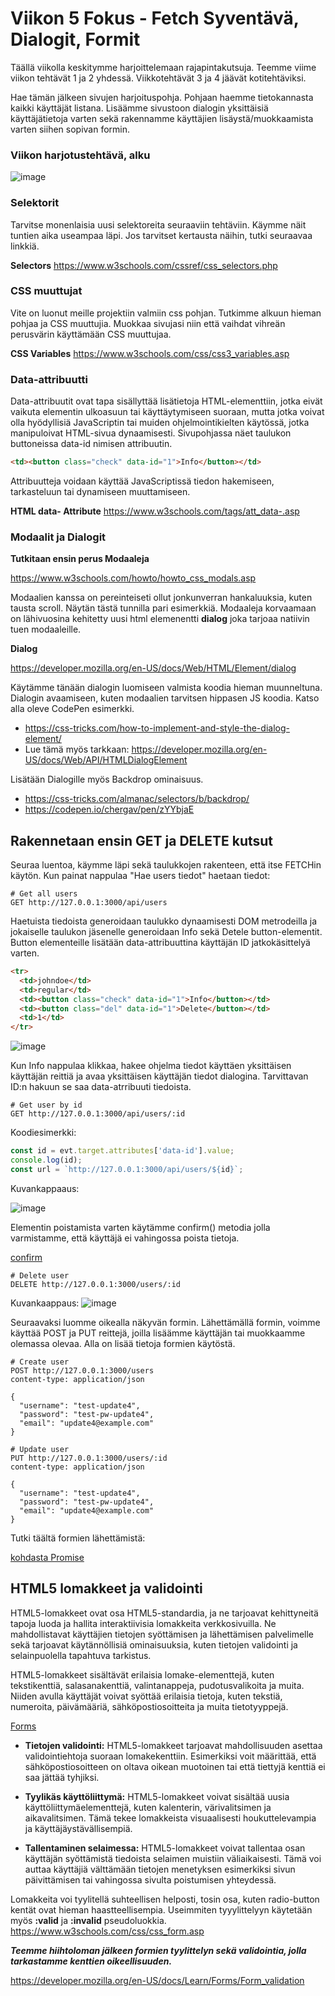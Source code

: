 # Viikon 5 Fokus - Fetch Syventävä, Dialogit, Formit

Täällä viikolla keskitymme harjoittelemaan rajapintakutsuja. Teemme viime viikon tehtävät 1 ja 2 yhdessä. Viikkotehtävät 3 ja 4 jäävät kotitehtäviksi.

Hae tämän jälkeen sivujen harjoituspohja. Pohjaan haemme tietokannasta kaikki käyttäjät listana. Lisäämme sivustoon dialogin yksittäisiä käyttäjätietoja varten sekä rakennamme käyttäjien lisäystä/muokkaamista varten siihen sopivan formin.

### Viikon harjotustehtävä, alku

![image](images/apiharjoitus.png)

### Selektorit

Tarvitse monenlaisia uusi selektoreita seuraaviin tehtäviin. Käymme näit tuntien aika useampaa läpi. Jos tarvitset kertausta näihin, tutki seuraavaa linkkiä.

**Selectors**
https://www.w3schools.com/cssref/css_selectors.php

### CSS muuttujat

Vite on luonut meille projektiin valmiin css pohjan. Tutkimme alkuun hieman pohjaa ja CSS muuttujia. Muokkaa sivujasi niin että vaihdat vihreän perusvärin käyttämään CSS muuttujaa.

**CSS Variables**
https://www.w3schools.com/css/css3_variables.asp

### Data-attribuutti

Data-attribuutit ovat tapa sisällyttää lisätietoja HTML-elementtiin, jotka eivät vaikuta elementin ulkoasuun tai käyttäytymiseen suoraan, mutta jotka voivat olla hyödyllisiä JavaScriptin tai muiden ohjelmointikielten käytössä, jotka manipuloivat HTML-sivua dynaamisesti. Sivupohjassa näet taulukon buttoneissa data-id nimisen attribuutin.

```html
<td><button class="check" data-id="1">Info</button></td>
```

Attribuutteja voidaan käyttää JavaScriptissä tiedon hakemiseen, tarkasteluun tai dynamiseen muuttamiseen.

**HTML data- Attribute**
https://www.w3schools.com/tags/att_data-.asp

### Modaalit ja Dialogit

**Tutkitaan ensin perus Modaaleja**

https://www.w3schools.com/howto/howto_css_modals.asp

Modaalien kanssa on pereinteiseti ollut jonkunverran hankaluuksia, kuten tausta scroll. Näytän tästä tunnilla pari esimerkkiä. Modaaleja korvaamaan on lähivuosina kehitetty uusi html elemenentti **dialog** joka tarjoaa natiivin tuen modaaleille.

**Dialog**

https://developer.mozilla.org/en-US/docs/Web/HTML/Element/dialog

Käytämme tänään dialogin luomiseen valmista koodia hieman muunneltuna. Dialogin avaamiseen, kuten modaalien tarvitsen hippasen JS koodia. Katso alla oleve CodePen esimerkki.

- https://css-tricks.com/how-to-implement-and-style-the-dialog-element/
- Lue tämä myös tarkkaan: https://developer.mozilla.org/en-US/docs/Web/API/HTMLDialogElement

Lisätään Dialogille myös Backdrop ominaisuus.

- https://css-tricks.com/almanac/selectors/b/backdrop/ <br>
- https://codepen.io/chergav/pen/zYYbjaE
  <br>

## Rakennetaan ensin GET ja DELETE kutsut

Seuraa luentoa, käymme läpi sekä taulukkojen rakenteen, että itse FETCHin käytön. Kun painat nappulaa "Hae users tiedot" haetaan tiedot:

```http
# Get all users
GET http://127.0.0.1:3000/api/users
```

Haetuista tiedoista generoidaan taulukko dynaamisesti DOM metrodeilla ja jokaiselle taulukon jäsenelle generoidaan Info sekä Detele button-elementit. Button elementeille lisätään data-attribuuttina käyttäjän ID jatkokäsittelyä varten.

```html
<tr>
  <td>johndoe</td>
  <td>regular</td>
  <td><button class="check" data-id="1">Info</button></td>
  <td><button class="del" data-id="1">Delete</button></td>
  <td>1</td>
</tr>
```

![image](images/getanddelete.png)

Kun Info nappulaa klikkaa, hakee ohjelma tiedot käyttäen yksittäisen käyttäjän reittiä ja avaa yksittäisen käyttäjän tiedot dialogina. Tarvittavan ID:n hakuun se saa data-atrribuuti tiedoista.

```http
# Get user by id
GET http://127.0.0.1:3000/api/users/:id
```

Koodiesimerkki:

```js
const id = evt.target.attributes['data-id'].value;
console.log(id);
const url = `http://127.0.0.1:3000/api/users/${id}`;
```

Kuvankappaaus:

![image](images/dialog.png)

Elementin poistamista varten käytämme confirm() metodia jolla varmistamme, että käyttäjä ei vahingossa poista tietoja.

[confirm](https://github.com/ilkkamtk/JavaScript-english/blob/main/BOM-DOM-event.md#confirm)

```http
# Delete user
DELETE http://127.0.0.1:3000/users/:id
```

Kuvankaappaus:
![image](images/delete.png)

Seuraavaksi luomme oikealla näkyvän formin. Lähettämällä formin, voimme käyttää POST ja PUT reittejä, joilla lisäämme käyttäjän tai muokkaamme olemassa olevaa. Alla on lisää tietoja formien käytöstä.

```http
# Create user
POST http://127.0.0.1:3000/users
content-type: application/json

{
  "username": "test-update4",
  "password": "test-pw-update4",
  "email": "update4@example.com"
}

# Update user
PUT http://127.0.0.1:3000/users/:id
content-type: application/json

{
  "username": "test-update4",
  "password": "test-pw-update4",
  "email": "update4@example.com"
}
```

Tutki täältä formien lähettämistä:

[kohdasta Promise](https://github.com/ilkkamtk/JavaScript-english/blob/main/apit-ajax.md#promise)

## HTML5 lomakkeet ja validointi

HTML5-lomakkeet ovat osa HTML5-standardia, ja ne tarjoavat kehittyneitä tapoja luoda ja hallita interaktiivisia lomakkeita verkkosivuilla. Ne mahdollistavat käyttäjien tietojen syöttämisen ja lähettämisen palvelimelle sekä tarjoavat käytännöllisiä ominaisuuksia, kuten tietojen validointi ja selainpuolella tapahtuva tarkistus.

HTML5-lomakkeet sisältävät erilaisia lomake-elementtejä, kuten tekstikenttiä, salasanakenttiä, valintanappeja, pudotusvalikoita ja muita. Niiden avulla käyttäjät voivat syöttää erilaisia tietoja, kuten tekstiä, numeroita, päivämääriä, sähköpostiosoitteita ja muita tietotyyppejä.

[Forms](https://developer.mozilla.org/en-US/docs/Web/HTML/Element/form)

- **Tietojen validointi:** HTML5-lomakkeet tarjoavat mahdollisuuden asettaa validointiehtoja suoraan lomakekenttiin. Esimerkiksi voit määrittää, että sähköpostiosoitteen on oltava oikean muotoinen tai että tiettyjä kenttiä ei saa jättää tyhjiksi.

- **Tyylikäs käyttöliittymä:** HTML5-lomakkeet voivat sisältää uusia käyttöliittymäelementtejä, kuten kalenterin, värivalitsimen ja aikavalitsimen. Tämä tekee lomakkeista visuaalisesti houkuttelevampia ja käyttäjäystävällisempiä.

- **Tallentaminen selaimessa:** HTML5-lomakkeet voivat tallentaa osan käyttäjän syöttämistä tiedoista selaimen muistiin väliaikaisesti. Tämä voi auttaa käyttäjiä välttämään tietojen menetyksen esimerkiksi sivun päivittämisen tai vahingossa sivulta poistumisen yhteydessä.

Lomakkeita voi tyylitellä suhteellisen helposti, tosin osa, kuten radio-button kentät ovat hieman haastteellisempia. Useimmiten tyyylittelyyn käytetään myös **:valid** ja **:invalid** pseudoluokkia.
https://www.w3schools.com/css/css_form.asp

**_Teemme hiihtoloman jälkeen formien tyylittelyn sekä validointia, jolla tarkastamme kenttien oikeellisuuden._**

https://developer.mozilla.org/en-US/docs/Learn/Forms/Form_validation
